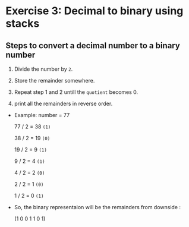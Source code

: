 # Exercise 3: Decimal to binary using stacks

## Steps to convert a decimal number to a binary number

1. Divide the number by `2`.

2. Store the remainder somewhere.

3. Repeat step 1 and 2 untill the `quotient` becomes 0.

4. print all the remainders in reverse order.

- Example: number = 77

    77 / 2 = 38 `(1)`

    38 / 2 = 19 `(0)`

    19 / 2 = 9 `(1)`

    9 / 2 = 4 `(1)`

    4 / 2 = 2 `(0)`

    2 / 2 = 1 `(0)`

    1 / 2 = 0 `(1)`

- So, the binary representaion will be the remainders from downside :

    (1 0 0 1 1 0 1)